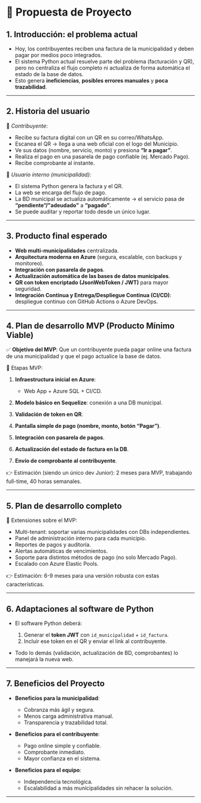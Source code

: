 # 📑 Propuesta de Proyecto

## 1. Introducción: el problema actual

* Hoy, los contribuyentes reciben una factura de la municipalidad y deben pagar por medios poco integrados.
* El sistema Python actual resuelve parte del problema (facturación y QR), pero no centraliza el flujo completo ni actualiza de forma automática el estado de la base de datos.
* Esto genera **ineficiencias**, **posibles errores manuales** y **poca trazabilidad**.

---

## 2. Historia del usuario

📌 *Contribuyente*:

* Recibe su factura digital con un QR en su correo/WhatsApp.
* Escanea el QR → llega a una web oficial con el logo del Municipio.
* Ve sus datos (nombre, servicio, monto) y presiona **“Ir a pagar”**.
* Realiza el pago en una pasarela de pago confiable (ej. Mercado Pago).
* Recibe comprobante al instante.

📌 *Usuario interno (municipalidad)*:

* El sistema Python genera la factura y el QR.
* La web se encarga del flujo de pago.
* La BD municipal se actualiza automáticamente → el servicio pasa de **“pendiente”/"adeudado"** a **“pagado”**.
* Se puede auditar y reportar todo desde un único lugar.

---

## 3. Producto final esperado

* **Web multi-municipalidades** centralizada.
* **Arquitectura moderna en Azure** (segura, escalable, con backups y monitoreo).
* **Integración con pasarela de pagos**.
* **Actualización automática de las bases de datos municipales**.
* **QR con token encriptado (JsonWebToken / JWT)** para mayor seguridad.
* **Integración Continua y Entrega/Despliegue Continua (CI/CD)**: despliegue continuo con GitHub Actions o Azure DevOps.

---

## 4. Plan de desarrollo MVP (Producto Mínimo Viable)

✅ **Objetivo del MVP**:
Que un contribuyente pueda pagar online una factura de una municipalidad y que el pago actualice la base de datos.

📌 Etapas MVP:

1. **Infraestructura inicial en Azure**:

   * Web App + Azure SQL + CI/CD.
2. **Modelo básico en Sequelize**: conexión a una DB municipal.
3. **Validación de token en QR**.
4. **Pantalla simple de pago (nombre, monto, botón “Pagar”)**.
5. **Integración con pasarela de pagos**.
6. **Actualización del estado de factura en la DB**.
7. **Envío de comprobante al contribuyente**.

👉 Estimación (siendo un único dev Junior): 2 meses para MVP, trabajando full-time, 40 horas semanales.

---

## 5. Plan de desarrollo completo

📌 Extensiones sobre el MVP:

* Multi-tenant: soportar varias municipalidades con DBs independientes.
* Panel de administración interno para cada municipio.
* Reportes de pagos y auditoría.
* Alertas automáticas de vencimientos.
* Soporte para distintos métodos de pago (no solo Mercado Pago).
* Escalado con Azure Elastic Pools.

👉 Estimación: 6-9 meses para una versión robusta con estas características.

---

## 6. Adaptaciones al software de Python

* El software Python deberá:

  1. Generar el **token JWT** con `id_municipalidad` + `id_factura`.
  2. Incluir ese token en el QR y enviar el link al contribuyente.
* Todo lo demás (validación, actualización de BD, comprobantes) lo manejará la nueva web.

---

## 7. Beneficios del Proyecto

* **Beneficios para la municipalidad**:

  * Cobranza más ágil y segura.
  * Menos carga administrativa manual.
  * Transparencia y trazabilidad total.
* **Beneficios para el contribuyente**:

  * Pago online simple y confiable.
  * Comprobante inmediato.
  * Mayor confianza en el sistema.
* **Beneficios para el equipo**:

  * Independencia tecnológica.
  * Escalabilidad a más municipalidades sin rehacer la solución.

---

